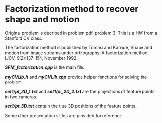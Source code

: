 # Factorization method to recover shape and motion #

Original problem is decribed in problem.pdf, problem 3. This is a HW from a Stanford CV class.

The factorization method is published by Tomasi and Kanade, Shape and motion from image streams under orthography: A factorization method. IJCV, 9(2):137-154, November 1992.

***SFM_factorization.cpp*** is the main file.

***myCVLib.h*** and ***myCVLib.cpp*** provide helper functions for solving the problem.

***set1/pt_2D_1.txt*** and ***set1/pt_2D_2.txt*** are the projections of feature points in two cameras.

***set1/pt_3D.txt*** contain the true 3D positions of the feature points.

Some other presentation slides are provided for reference.